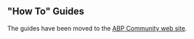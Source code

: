 ## "How To" Guides

The guides have been moved to the [ABP Community web site](https://community.abp.io/).

